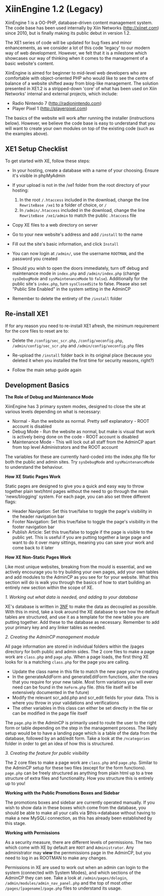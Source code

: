 XiinEngine 1.2 (Legacy)
=========================

XiinEngine 1 is a OO-PHP, database-driven content management system. The code base has been used internally by Xiin Networks (http://xiinet.com) since 2010, but is finally making its public debut in version 1.2.

The XE1 series of code will be updated for bug fixes and minor enhancements, as we consider a lot of this code 'legacy' to our modern way of web development. However, we felt that it is a milestone which showcases our way of thinking when it comes to the management of a basic website's content.

XiinEngine is aimed for beginner to mid-level web developers who are comfortable with object-oriented PHP who would like to see the centre of balance of a website shifted away from blog-like management. The solution presented in XE1.2 is a stripped-down 'core' of what has been used on Xiin Networks' internal and external projects, which include:
* Radio Nintendo 7 (http://radionintendo.com)
* Player Pixel 1 (http://playerpixel.com)

The basics of the website will work after running the installer (instructions below). However, we believe the code base is easy to understand that you will want to create your own modules on top of the existing code (such as the examples above).


XE1 Setup Checklist
------------------------

To get started with XE, follow these steps:

*  In your hosting, create a database with a name of your choosing. Ensure it's visible in phpMyAdmin

*  If your upload is not in the /xe1 folder from the root directory of your hosting:
   1.  In the root `/.htaccess` included in the download, change the line `RewriteBase /xe1` to a folder of choice, or `/`
   2.  In `/admin/.htaccess` included in the download, change the line `RewriteBase /xe1/admin` to match the public `.htaccess` file

*  Copy XE files to a web directory on server

*  Go to your new website's address and add `/install` to the name

*  Fill out the site's basic information, and click `Install`

*  You can now login at `/admin/`, use the username `ROOTMAN`, and the password you created

*  Should you wish to open the doors immediately, turn off debug and maintenance mode in `index.php` and `/admin/index.php` (change `sysDebugMode` and `sysMaintenanceMode` to `false`). Additionally for the public site's `index.php`, turn `sysClosedSite` to false. Please also set "Public Site Enabled" in the system setting in the AdminCP

*  Remember to delete the entirety of the `/install` folder

Re-install XE1
------------------------

If for any reason you need to re-install XE1 afresh, the minimum requirement for the core files to reset are to:

*  Delete the `/config/sec_scr.php`, `/config/xeconfig.php`, `/admin/config/sec_scr.php` and `/admin/config/xeconfig.php` files

*  Re-upload the `/install` folder back in its original place (because you deleted it when you installed the first time for security reasons, right?)

*  Follow the main setup guide again

Development Basics
---------------------------

**The Role of Debug and Maintenance Mode**

XiinEngine has 3 primary system modes, designed to close the site at various levels depending on what is necessary:

*  Normal - Run the website as normal. Pretty self explanatory - ROOT account is disabled
*  Debug Mode - Run the website as normal, but make is visual that work is actively being done on the code - ROOT account is disabled
*  Maintenance Mode - This will lock out all staff from the AdminCP apart from top level Administrators and the ROOT account

The variables for these are currently hard-coded into the index.php file for both the public and admin sites. Try `sysDebugMode` and `sysMaintenanceMode` to understand the behaviour.

**How XE Static Pages Work**

Static pages are designed to give you a quick and easy way to throw together plain text/html pages without the need to go through the main 'news/blogging' system.
For each page, you can also set three different flags:

* Header Navigation: Set this true/false to toggle the page's visibility in the header navigation bar
* Footer Navigation: Set this true/false to toggle the page's visibility in the footer navigation bar
* Publish Article: Set this true/false to toggle if the page is visible to the public yet. This is useful if you are putting together a large page and want to do it over many sittings, meaning you can save your work and come back to it later

**How XE Non-Static Pages Work**

Like most unique websites, breaking from the mould is essential, and we actively encourage you to try building your own pages, add your own tables and add modules to the AdminCP as you see for for your website. What this section will do is walk you through the basics of how to start building an entirely new section within the scope of XE.


*1. Working out what data is needed, and adding to your database*

XE's database is written in [3NF](http://en.wikipedia.org/wiki/Third_normal_form "3NF") to make the data as decoupled as possible. With this in mind, take a look around the XE database to see how the default tables are structured, and use it as a template for the new table you are putting together.
Add these to the database as necessary. Remember to add your primary key and any linker tables as needed.

*2. Creating the AdminCP management module*

All page information are stored in individual folders within the /pages directory for both public and admin sides. The 2 core files to make a page work are `class.php` and `page.php`. When a page loads, the first thing XE looks for is a matching `class.php` for the page you are calling.

* Update the class name in this file to match the new page you're creating
* In the generateAddForm and generateEditForm functions, alter the rows that you require for your new table. Most form variations you will ever need can be found in the `XeForm.php` file. (this file itself will be extensively documented in the future)
* Modify the relevant scr_add.php and scr_edit fields for your data. This is where you throw in your validations and verifications
* The other variables in this class can either be set directly in the file or can be modified in the page file itself

The `page.php` in the AdminCP is primarily used to route the user to the right form or table depending on the step in the management process. The likely setup would be to have a landing page which is a table of the data from the database, followed by an add/edit form. Take a look at the `/ncategories` folder in order to get an idea of how this is structured.

*3. Creating the feature for public visibility*

The 2 core files to make a page work are `class.php` and `page.php`. Similar to the AdminCP setup for these two files (except for the form functions). `page.php` can be freely structured as anything from plain html up to a tree structure of extra files and functionality. How you structure this is entirely up to you!


**Working with the Public Promotions Boxes and Sidebar**

The promotions boxes and sidebar are currently operated manually. If you wish to show data in these boxes which come from the database, you should be able to make all your calls via $this->database without having to make a new MySQLi connection, as this has already been established by this stage.

**Working with Permissions**

As a security measure, there are different levels of permissions. The two which come with XE by default are `ROOT` and `Administrator`. Any administrator may **view** the permmissions page in the AdminCP, but you need to log in as ROOTMAN to make any changes.

Permissions in XE are used to work out when an admin can login to the system (connected with System Modes), and which sections of the AdminCP they can see. Take a look at `/admin/pages/dologin`, `/admin/modules/admin_nav_panel.php` and the top of most other `/pages/[pagename]/page.php` files to understand its usage.